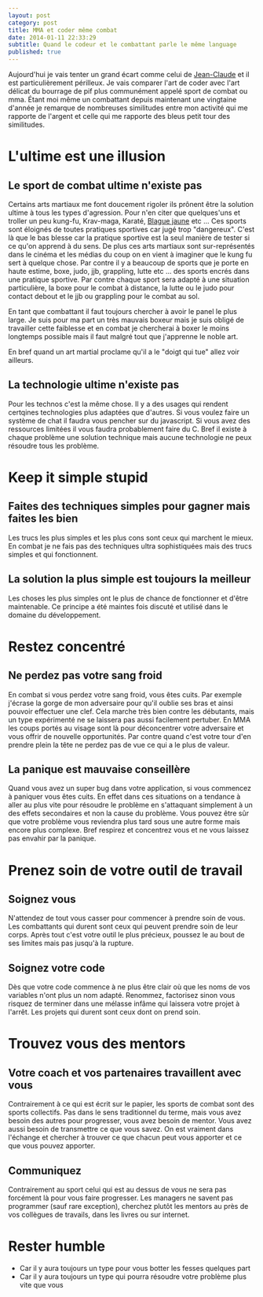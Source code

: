 ```yaml
---
layout: post
category: post
title: MMA et coder même combat
date: 2014-01-11 22:33:29
subtitle: Quand le codeur et le combattant parle le même language
published: true
---
```


Aujourd'hui je vais tenter un grand écart comme celui de [Jean-Claude](http://youtu.be/M7FIvfx5J10) et il est particulièrement périlleux.
Je vais comparer l'art de coder avec l'art délicat du bourrage de pif plus communément appelé sport de combat ou mma.
Étant moi même un combattant depuis maintenant une vingtaine d'année je remarque de nombreuses similitudes entre mon activité qui me rapporte de l'argent et celle qui me rapporte des bleus petit tour des similitudes.

# L'ultime est une illusion
## Le sport de combat ultime n'existe pas
Certains arts martiaux me font doucement rigoler ils prônent être la solution ultime à tous les types d'agression.
Pour n'en citer que quelques'uns et troller un peu kung-fu, Krav-maga, Karaté, [Blague jaune](http://youtu.be/WhnvETs4F6Q) etc ... 
Ces sports sont éloignés de toutes pratiques sportives car jugé trop "dangereux".
C'est là que le bas blesse car la pratique sportive est la seul manière de tester si ce qu'on apprend à du sens. 
De plus ces arts martiaux sont sur-représentés dans le cinéma et les médias du coup on en vient à imaginer que le kung fu sert à quelque chose. 
Par contre il y a beaucoup de sports que je porte en haute estime, boxe, judo, jjb, grappling, lutte etc ... des sports encrés dans une pratique sportive. 
Par contre chaque sport sera adapté à une situation particulière, la boxe pour le combat à distance, la lutte ou le judo pour contact debout et le jjb ou grappling pour le combat au sol. 

En tant que combattant il faut toujours chercher à avoir le panel le plus large. 
Je suis pour ma part un très mauvais boxeur mais je suis obligé de travailler cette faiblesse et en combat je chercherai à boxer le moins longtemps possible mais il faut malgré tout que j'apprenne le noble art. 

En bref quand un art martial proclame qu'il a le "doigt qui tue" allez voir ailleurs.

## La technologie ultime n'existe pas
Pour les technos c'est la même chose. Il y a des usages qui rendent certqines technologies plus adaptées que d'autres.
Si vous voulez faire un système de chat il faudra vous pencher sur du javascript.
Si vous avez des ressources limitées il vous faudra probablement faire du C.
Bref il existe à chaque problème une solution technique mais aucune technologie ne peux résoudre tous les problème.

# Keep it simple stupid
## Faites des techniques simples pour gagner mais faites les bien
Les trucs les plus simples et les plus cons sont ceux qui marchent le mieux. 
En combat je ne fais pas des techniques ultra sophistiquées mais des trucs simples et qui fonctionnent. 

## La solution la plus simple est toujours la meilleur
Les choses les plus simples ont le plus de chance de fonctionner et d'être maintenable.
Ce principe a été maintes fois discuté et utilisé dans le domaine du développement.

# Restez concentré
## Ne perdez pas votre sang froid 
En combat si vous perdez votre sang froid, vous êtes cuits. 
Par exemple j'écrase la gorge de mon adversaire pour qu'il oublie ses bras et ainsi pouvoir effectuer une clef.
Cela marche très bien contre les débutants, mais un type expérimenté ne se laissera pas aussi facilement pertuber.
En MMA les coups portés au visage sont là pour déconcentrer votre adversaire et vous offrir de nouvelle opportunités.
Par contre quand c'est votre tour d'en prendre plein la tête ne perdez pas de vue ce qui a le plus de valeur. 

## La panique est mauvaise conseillère
Quand vous avez un super bug dans votre application, si vous commencez à paniquer vous êtes cuits. 
En effet dans ces situations on a tendance à aller au plus vite pour résoudre le problème en s'attaquant simplement à un des effets secondaires et non la cause du problème.
Vous pouvez être sûr que votre problème vous reviendra plus tard sous une autre forme mais encore plus complexe. 
Bref respirez et concentrez vous et ne vous laissez pas envahir par la panique. 

# Prenez soin de votre outil de travail
## Soignez vous 
N'attendez de tout vous casser pour commencer à prendre soin de vous. 
Les combattants qui durent sont ceux qui peuvent prendre soin de leur corps. 
Après tout c'est votre outil le plus précieux, poussez le au bout de ses limites mais pas jusqu'à la rupture. 

## Soignez votre code
Dès que votre code commence à ne plus être clair où que les noms de vos variables n'ont plus un nom adapté.
Renommez, factorisez sinon vous risquez de terminer dans une mélasse infâme qui laissera votre projet à l'arrêt. 
Les projets qui durent sont ceux dont on prend soin. 

# Trouvez vous des mentors
## Votre coach et vos partenaires travaillent avec vous
Contrairement à ce qui est écrit sur le papier, les sports de combat sont des sports collectifs. 
Pas dans le sens traditionnel du terme, mais vous avez besoin des autres pour progresser, vous avez besoin de mentor. 
Vous avez aussi besoin de transmettre ce que vous savez. 
On est vraiment dans l'échange et chercher à trouver ce que chacun peut vous apporter et ce que vous pouvez apporter. 

## Communiquez
Contrairement au sport celui qui est au dessus de vous ne sera pas forcément là pour vous faire progresser. 
Les managers ne savent pas programmer (sauf rare exception), cherchez plutôt les mentors au près de vos collègues de travails, dans les livres ou sur internet. 

# Rester humble
- Car il y aura toujours un type pour vous botter les fesses quelques part 
- Car il y aura toujours un type qui pourra résoudre votre problème plus vite que vous

